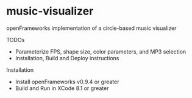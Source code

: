 # music-visualizer
openFrameworks implementation of a circle-based music visualizer

TODOs
- Parameterize FPS, shape size, color parameters, and MP3 selection
- Installation, Build and Deploy instructions

Installation
- Install openFrameworks v0.9.4 or greater
- Build and Run in XCode 8.1 or greater
